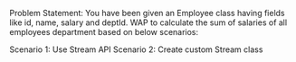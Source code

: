 Problem Statement:
  You have been given an Employee class having fields like id, name, salary and deptId.
  WAP to calculate the sum of salaries of all employees department based on below scenarios:

  Scenario 1: Use Stream API
  Scenario 2: Create custom Stream class
